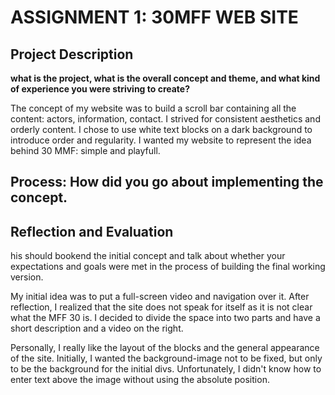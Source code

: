 # ASSIGNMENT 1: 30MFF WEB SITE

## Project Description
<b>what is the project, what is the overall concept and theme, and what kind of experience you were striving to create?</b>

The concept of my website was to build a scroll bar containing all the content: actors, information, contact. I strived for consistent aesthetics and orderly content. I chose to use white text blocks on a dark background to introduce order and regularity. I wanted my website to represent the idea behind 30 MMF: simple and playfull.

## Process: How did you go about implementing the concept.

## Reflection and Evaluation
his should bookend the initial concept and talk about whether your expectations and goals were met in the process of building the final working version.

My initial idea was to put a full-screen video and navigation over it. After reflection, I realized that the site does not speak for itself as it is not clear what the MFF 30 is. I decided to divide the space into two parts and have a short description and a video on the right.

Personally, I really like the layout of the blocks and the general appearance of the site. Initially, I wanted the background-image not to be fixed, but only to be the background for the initial divs. Unfortunately, I didn't know how to enter text above the image without using the absolute position.
